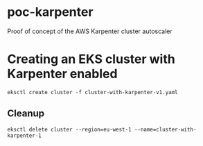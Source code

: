 # poc-karpenter

Proof of concept of the AWS Karpenter cluster autoscaler

# Creating an EKS cluster with Karpenter enabled

```
eksctl create cluster -f cluster-with-karpenter-v1.yaml
```

## Cleanup

```
eksctl delete cluster --region=eu-west-1 --name=cluster-with-karpenter-1
```